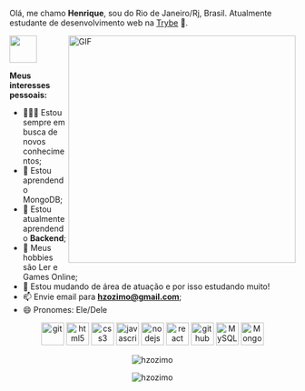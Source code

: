Olá, me chamo **Henrique**, sou do Rio de Janeiro/Rj, Brasil. Atualmente estudante de desenvolvimento web na <a href="https://www.betrybe.com/"	alt="Trybe"> Trybe</a> 🚀.


 <img align="right" alt="GIF" src="https://i.pinimg.com/originals/e4/26/70/e426702edf874b181aced1e2fa5c6cde.gif" width="400px" />


<a href="https://www.linkedin.com/in/hzozimo/" target="_blank">
  <img src="https://i.ibb.co/Kx2GSrT/linkedin.png" width="48px" height="48px">
</a>


**Meus interesses pessoais:**
- 👨🏽‍💻 Estou sempre em busca de novos conhecimentos;
- 🔭 Estou aprendendo MongoDB;
- 🌱 Estou atualmente aprendendo **Backend**;
- 🤔 Meus hobbies são Ler e Games Online;
- 💼 Estou mudando de área de atuação e por isso estudando muito!
- 📫 Envie email para **hzozimo@gmail.com**;
- 😄 Pronomes: Ele/Dele
<p align="center">
  <img src="https://www.vectorlogo.zone/logos/git-scm/git-scm-icon.svg" alt="git" height="40"/>
  <img src="https://ik.imagekit.io/joaonasc/GitHub/assets/tech-logos/html5_uTMKXvufNb.png" alt="html5" height="40"/>
  <img src="https://ik.imagekit.io/joaonasc/GitHub/assets/tech-logos/css3_VgbzSiOrr7.png" alt="css3" height="40"/>
  <img src="https://ik.imagekit.io/joaonasc/GitHub/assets/tech-logos/javascript_FxaldcpSw.png" alt="javascript" height="40"/>
  <img src="https://ik.imagekit.io/joaonasc/GitHub/assets/tech-logos/nodejs_Y2TSm6B_DN.png" alt="nodejs" height="40"/>
  <img src="https://ik.imagekit.io/joaonasc/GitHub/assets/tech-logos/reactjs_j5WbdQuuJ.png" alt="react" height="40"/>
  <img src="https://ik.imagekit.io/joaonasc/GitHub/assets/tech-logos/github_CEhhSRJdrr.png" alt="github" height="40"/>
  <img src="https://cdn.icon-icons.com/icons2/2415/PNG/512/mysql_original_logo_icon_146416.png" alt="MySQL" height="40"/>
  <img src="https://e7.pngegg.com/pngimages/768/167/png-clipart-mongodb-nosql-document-oriented-database-nosql-icon-leaf-grass-thumbnail.png" alt="MongoDB" height="40"/>
</p>
<p align="center"><img align="center" src="https://github-readme-stats.vercel.app/api/top-langs/?username=hzozimo&layout=compact&hide=html" alt="hzozimo" /></p>

<p align="center"><img align="center" src="https://github-readme-stats.vercel.app/api?username=hzozimo&show_icons=true&hide=issues,contribs" alt="hzozimo" /></p>



<!--
**hzozimo/hzozimo** is a ✨ _special_ ✨ repository because its `README.md` (this file) appears on your GitHub profile.

Here are some ideas to get you started:

- 🔭 I’m currently working on ...
- 🌱 I’m currently learning ...
- 👯 I’m looking to collaborate on ...
- 🤔 I’m looking for help with ...
- 💬 Ask me about ...
- 📫 How to reach me: ...
- 😄 Pronouns: ...
- ⚡ Fun fact: ...
-->
